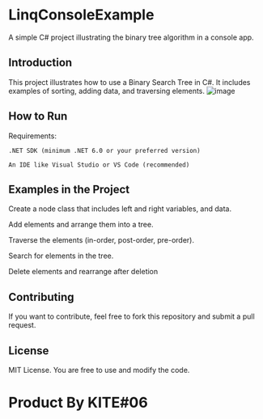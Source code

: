 # LinqConsoleExample
A simple C# project illustrating the binary tree algorithm in a console app.

## Introduction
This project illustrates how to use a Binary Search Tree in C#. It includes examples of sorting, adding data, and traversing elements.
![image](https://github.com/user-attachments/assets/26857e10-31ef-4800-9bbb-935cfbfee035)



## How to Run
Requirements:

`.NET SDK (minimum .NET 6.0 or your preferred version)`

`An IDE like Visual Studio or VS Code (recommended)`

## Examples in the Project
Create a node class that includes left and right variables, and data.

Add elements and arrange them into a tree. 

Traverse the elements (in-order, post-order, pre-order). 

Search for elements in the tree. 

Delete elements and rearrange after deletion

## Contributing
If you want to contribute, feel free to fork this repository and submit a pull request.

## License
MIT License. You are free to use and modify the code.

# Product By KITE#06 
